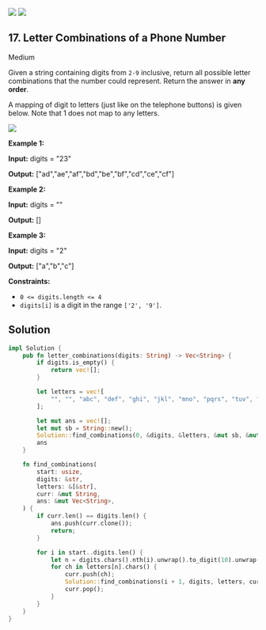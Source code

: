 [![](https://img.shields.io/github/stars/LeetCode-in-Rust/LeetCode-in-Rust?label=Stars&style=flat-square)](https://github.com/LeetCode-in-Rust/LeetCode-in-Rust)
[![](https://img.shields.io/github/forks/LeetCode-in-Rust/LeetCode-in-Rust?label=Fork%20me%20on%20GitHub%20&style=flat-square)](https://github.com/LeetCode-in-Rust/LeetCode-in-Rust/fork)

## 17\. Letter Combinations of a Phone Number

Medium

Given a string containing digits from `2-9` inclusive, return all possible letter combinations that the number could represent. Return the answer in **any order**.

A mapping of digit to letters (just like on the telephone buttons) is given below. Note that 1 does not map to any letters.

![](https://upload.wikimedia.org/wikipedia/commons/thumb/7/73/Telephone-keypad2.svg/200px-Telephone-keypad2.svg.png)

**Example 1:**

**Input:** digits = "23"

**Output:** ["ad","ae","af","bd","be","bf","cd","ce","cf"]

**Example 2:**

**Input:** digits = ""

**Output:** []

**Example 3:**

**Input:** digits = "2"

**Output:** ["a","b","c"]

**Constraints:**

*   `0 <= digits.length <= 4`
*   `digits[i]` is a digit in the range `['2', '9']`.

## Solution

```rust
impl Solution {
    pub fn letter_combinations(digits: String) -> Vec<String> {
        if digits.is_empty() {
            return vec![];
        }

        let letters = vec![
            "", "", "abc", "def", "ghi", "jkl", "mno", "pqrs", "tuv", "wxyz"
        ];

        let mut ans = vec![];
        let mut sb = String::new();
        Solution::find_combinations(0, &digits, &letters, &mut sb, &mut ans);
        ans
    }

    fn find_combinations(
        start: usize,
        digits: &str,
        letters: &[&str],
        curr: &mut String,
        ans: &mut Vec<String>,
    ) {
        if curr.len() == digits.len() {
            ans.push(curr.clone());
            return;
        }

        for i in start..digits.len() {
            let n = digits.chars().nth(i).unwrap().to_digit(10).unwrap() as usize;
            for ch in letters[n].chars() {
                curr.push(ch);
                Solution::find_combinations(i + 1, digits, letters, curr, ans);
                curr.pop();
            }
        }
    }
}
```
